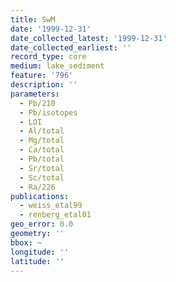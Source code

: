 ```yaml
---
title: SwM
date: '1999-12-31'
date_collected_latest: '1999-12-31'
date_collected_earliest: ''
record_type: core
medium: lake_sediment
feature: '796'
description: ''
parameters:
  - Pb/210
  - Pb/isotopes
  - LOI
  - Al/total
  - Mg/total
  - Ca/total
  - Pb/total
  - Sr/total
  - Sc/total
  - Ra/226
publications:
  - weiss_etal99
  - renberg_etal01
geo_error: 0.0
geometry: ''
bbox: ~
longitude: ''
latitude: ''
---
```

